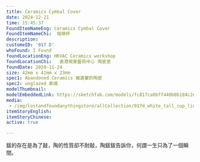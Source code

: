 ```yaml
---
title: Ceramics Cymbal Cover
date: 2024-12-21
time: 15:45:37
FoundItemNameEng: Ceramics Cymbal Cover
FoundItemNameChi:  咖啡杯  
description: 
customeID: '017 D'
whoFound: I Found
foundLocationEng: HKVAC Ceramics workshop
foundLocationChi:   香港視覺藝術中心 陶瓷室
foundDate: 2020-11-24
size: 42mm x 41mm x 23mm
spec1: Abandoned Ceramics 被遺棄的陶瓷
spec2: unglazed 素燒
modelThumbnail:
modelEmbeddedLink: https://sketchfab.com/models/fc817ca0bff440b0b184c2eeb84a6427/embed
media: 
 - /img/lostandfoundanythingstore/allCollection/017d_white_tall_cup_lid_3.png
itemStoryEnglish: 
itemStoryChinese: 
active: true

---
```

鈸的存在是為了敲，陶的性質卻不耐敲，陶鈸鈸告訴你，何謂一生只為了一個瞬間。